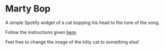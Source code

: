 # Marty Bop
A simple Spotify widget of a cat bopping his head to the tune of the song.

Follow the instructions given [here](https://github.com/p4nash/spotify-now-playing/blob/master/README.md).

Feel free to change the image of the kitty cat to something else!
